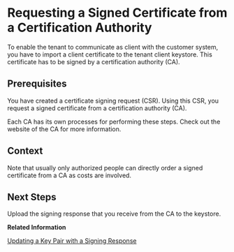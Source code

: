 <!-- copy2a19480024bc456887c64f3f850616f3 -->

# Requesting a Signed Certificate from a Certification Authority

To enable the tenant to communicate as client with the customer system, you have to import a client certificate to the tenant client keystore. This certificate has to be signed by a certification authority \(CA\).



## Prerequisites

You have created a certificate signing request \(CSR\). Using this CSR, you request a signed certificate from a certification authority \(CA\).

Each CA has its own processes for performing these steps. Check out the website of the CA for more information.



## Context

Note that usually only authorized people can directly order a signed certificate from a CA as costs are involved.



<a name="copy2a19480024bc456887c64f3f850616f3__postreq_kmt_4vf_gfb"/>

## Next Steps

Upload the signing response that you receive from the CA to the keystore.

**Related Information**  


[Updating a Key Pair with a Signing Response](../Operations/updating-a-key-pair-with-a-signing-response-4242f01.md "Upload a signing response from a certification authority and use it to update the key pair in your keystore, keeping the alias of the keystore entry unchanged.")

